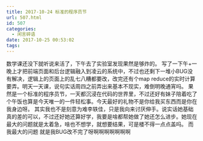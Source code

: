 ```yaml
---
title: 2017-10-24 标准的程序员节
url: 507.html
id: 507
categories:
  - 闲言碎语
date: 2017-10-25 00:53:02
tags:
---
```


数学课还没下就听说来活了，下午去了实验室发现果然是够炸的。 写了一下午+一晚上才把前端页面和后台逻辑融入到凌云的系统中，不过也还剩下一堆小BUG没有解决，逻辑上的页面上的乱七八糟都要改，改完还有个map reduce的实时计算要弄。明天一天课，说句实话周四之前弄出来基本不现实，难倒明晚通宵吗。 果然是一个标准的程序员节，一天都沉浸在代码的世界里，不过还好有妹子陪着吃了个午饭也算是今天唯一的一件轻松事。今天最好的礼物不是你给我买东西而是你在我身边呀。 其实我也不是刻意为难李轶佳，只是我向来讨厌伸手。说实话她基础真的差的可以，不过还好她还算好学，我要是啥都帮她做了她还怎么进步。她现在最大的问题就是太着急，啥也不想学，就想要结果，可是楼不得一点点盖吗。 而我最大的问题 就是我BUG改不完了呀啊啊啊啊啊啊啊